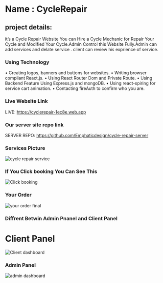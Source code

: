 # Name : CycleRepair
## project details:
it’s a Cycle Repair Website You can Hire a Cycle Mechanic for
Repair Your Cycle and Modified Your Cycle.Admin Control this Website Fully.Admin can add services and delate service . 
client can review his exprience of service.
### Using Technology
• Creating logos, banners and buttons for websites.
• Writing browser compliant React.js.
• Using React Router Dom and Private Route.
• Using Backend Feature Using Express.js and mongoDB.
• Using react-spiring for service cart animation.
• Contacting fireAuth to confirm who you are.

### Live Website Link
LIVE: https://cyclerepair-1ec8e.web.app

### Our server site repo link
SERVER REPO: https://github.com/Emphaticdesign/cycle-repair-server
### Services Picture
![cycle repair service](https://user-images.githubusercontent.com/76814426/116683285-2e00de80-a9d1-11eb-900d-0565145e0fbd.png)

### If You Click booking You Can See This 

![Click booking](https://user-images.githubusercontent.com/76814426/116683580-a4054580-a9d1-11eb-846d-3f2865226804.png)

### Your Order

![your order final](https://user-images.githubusercontent.com/76814426/116684844-4f62ca00-a9d3-11eb-8bd3-108c39b7509a.png)

### Diffrent Betwin Admin Pnanel and Client Panel
# Client Panel
![Client dashboard](https://user-images.githubusercontent.com/76814426/116685377-0c552680-a9d4-11eb-87bb-b1d17a40e5da.png)
 
### Admin Panel
 ![admin dashboard](https://user-images.githubusercontent.com/76814426/116685197-c4ce9a80-a9d3-11eb-8879-8e828251dd5d.png)
 
 

